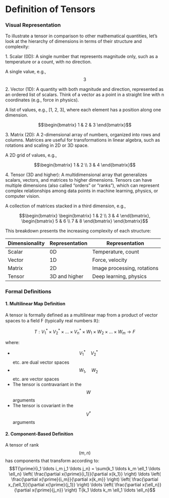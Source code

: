 # Definition of Tensors

### Visual Representation

To illustrate a tensor in comparison to other mathematical quantities, let’s look at the hierarchy of dimensions in terms of their structure and complexity:

1\. Scalar (0D): A single number that represents magnitude only, such as a temperature or a count, with no direction.

A single value, e.g., $$3$$

2\. Vector (1D): A quantity with both magnitude and direction, represented as an ordered list of scalars. Think of a vector as a point in a straight line with n coordinates (e.g., force in physics).

A list of values, e.g., \[1, 2, 3], where each element has a position along one dimension.

&#x20;$$\begin{bmatrix} 1 & 2 & 3 \end{bmatrix}$$

3\. Matrix (2D): A 2-dimensional array of numbers, organized into rows and columns. Matrices are useful for transformations in linear algebra, such as rotations and scaling in 2D or 3D space.

A 2D grid of values, e.g.,&#x20;

$$\begin{bmatrix} 1 & 2 \\ 3 & 4 \end{bmatrix}$$

4\. Tensor (3D and higher): A multidimensional array that generalizes scalars, vectors, and matrices to higher dimensions. Tensors can have multiple dimensions (also called “orders” or “ranks”), which can represent complex relationships among data points in machine learning, physics, or computer vision.

A collection of matrices stacked in a third dimension, e.g.,&#x20;

$$\begin{bmatrix} \begin{bmatrix} 1 & 2 \\ 3 & 4 \end{bmatrix}, \begin{bmatrix} 5 & 6 \\ 7 & 8 \end{bmatrix} \end{bmatrix}$$

This breakdown presents the increasing complexity of each structure:

| Dimensionality | Representation | Representation              |
| -------------- | -------------- | --------------------------- |
| Scalar         | 0D             | Temperature, count          |
| Vector         | 1D             | Force, velocity             |
| Matrix         | 2D             | Image processing, rotations |
| Tensor         | 3D and higher  | Deep learning, physics      |

### Formal Definitions

#### 1. Multilinear Map Definition

A tensor is formally defined as a multilinear map from a product of vector spaces to a field F (typically real numbers ℝ):

$$T: V_1^* \times V_2^* \times \ldots \times V_n^* \times W_1 \times W_2 \times \ldots \times W_m \rightarrow F$$

where:

* $$V_1^* \quad V_2^*$$ etc. are dual vector spaces
* $$W_1, \quad W_2$$ etc. are vector spaces
* The tensor is contravariant in the $$W$$ arguments
* The tensor is covariant in the $$V^*$$ arguments

#### 2. Component-Based Definition

A tensor of rank $$(m,n)$$ has components that transform according to: $$T{\prime}{i_1 \ldots i_m j_1 \ldots j_n} = \sum{k_1 \ldots k_m \ell_1 \ldots \ell_n} \left( \frac{\partial x{\prime}{i_1}}{\partial x{k_1}} \right) \ldots \left( \frac{\partial x{\prime}{i_m}}{\partial x{k_m}} \right) \left( \frac{\partial x_{\ell_1}}{\partial x{\prime}{j_1}} \right) \ldots \left( \frac{\partial x{\ell_n}}{\partial x{\prime}{j_n}} \right) T{k_1 \ldots k_m \ell_1 \ldots \ell_n}$$
